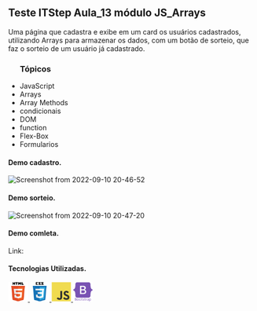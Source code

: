 <h2>Teste ITStep Aula_13 módulo JS_Arrays</h2>
<p>Uma página que cadastra e exibe em um card os usuários cadastrados, utilizando Arrays para armazenar os dados, com um botão de sorteio, que faz o sorteio de um usuário já cadastrado.</p>

<ul><h3>Tópicos</h3>
<li>JavaScript</li>
<li>Arrays</li>
<li>Array Methods</li>
<li>condicionais</li>
<li>DOM</li>
<li>function</li>
<li>Flex-Box</li>
<li>Formularios</li>
</ul>

<h4>Demo cadastro.</h4>

![Screenshot from 2022-09-10 20-46-52](https://user-images.githubusercontent.com/78119622/189505474-5168a9ec-b153-4487-a669-5239a23451a3.png)


<h4>Demo sorteio.</h4>

![Screenshot from 2022-09-10 20-47-20](https://user-images.githubusercontent.com/78119622/189505471-18b77e00-d125-43e4-a0e1-4d339090ede4.png)

<h4>Demo comleta.</h4>

Link: 

<h4>Tecnologias Utilizadas.</h4>
 
<p align="left">
<a href="https://www.w3.org/html/" target="_blank" rel="noreferrer"> <img src="https://raw.githubusercontent.com/devicons/devicon/master/icons/html5/html5-original-wordmark.svg" alt="html5" width="40" height="40"/> </a> <a href="https://www.w3schools.com/css/" target="_blank" rel="noreferrer"> <img src="https://raw.githubusercontent.com/devicons/devicon/master/icons/css3/css3-original-wordmark.svg" alt="css3" width="40" height="40"/> </a><a href="https://developer.mozilla.org/en-US/docs/Web/JavaScript" target="_blank" rel="noreferrer"> <img src="https://raw.githubusercontent.com/devicons/devicon/master/icons/javascript/javascript-original.svg" alt="javascript" width="40" height="40"/> </a><a href="https://getbootstrap.com" target="_blank" rel="noreferrer"> <img src="https://raw.githubusercontent.com/devicons/devicon/master/icons/bootstrap/bootstrap-plain-wordmark.svg" alt="bootstrap" width="40" height="40"/> </a></p> 

